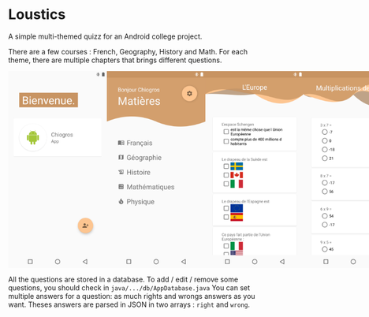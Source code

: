 # Loustics
A simple multi-themed quizz for an Android college project.

There are a few courses : French, Geography, History and Math.
For each theme, there are multiple chapters that brings different questions.

<div style="display: flex;">
  <img src="screenshots/account_selection.png" alt="Account selection" width="200"/>
  <img src="screenshots/courses_menu.png" alt="Course menu" width="200"/>
  <img src="screenshots/mcq_about_europe_example.png" alt="MCQ example with Europe's theme" width="200"/>
  <img src="screenshots/math_example.png" alt="Example with math" width="200"/>
</div>

All the questions are stored in a database.
To add / edit / remove some questions, you should check in `java/.../db/AppDatabase.java`
You can set multiple answers for a question: as much rights and wrongs answers as you want.
Theses answers are parsed in JSON in two arrays : `right` and `wrong`.
